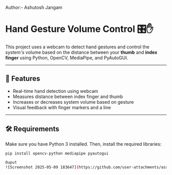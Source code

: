 Author:- Ashutosh Jangam


# Hand Gesture Volume Control 🎛️✋

This project uses a webcam to detect hand gestures and control the system's volume based on the distance between your **thumb** and **index finger** using Python, OpenCV, MediaPipe, and PyAutoGUI.

---

## 📸 Features

- Real-time hand detection using webcam
- Measures distance between index finger and thumb
- Increases or decreases system volume based on gesture
- Visual feedback with finger markers and a line

---

## 🛠️ Requirements

Make sure you have Python 3 installed. Then, install the required libraries:

```bash
pip install opencv-python mediapipe pyautogui

Ouput
![Screenshot 2025-05-09 183647](https://github.com/user-attachments/assets/285713af-3817-4993-ae61-6397e259cc45)
